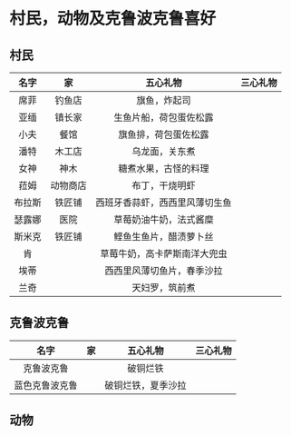 # 村民，动物及克鲁波克鲁喜好

## 村民

|名字|家|五心礼物|三心礼物|
|:-:|:-:|:-:|:-:|
|席菲|钓鱼店|旗鱼，炸起司||
|亚缅|镇长家|生鱼片船，荷包蛋佐松露||
|小夫|餐馆|旗鱼排，荷包蛋佐松露||
|潘特|木工店|乌龙面，关东煮||
|女神|神木|糖煮水果，古怪的料理||
|菈姆|动物商店|布丁，干烧明虾||
|布拉斯|铁匠铺|西班牙香蒜虾，西西里风薄切生鱼||
|瑟露娜|医院|草莓奶油牛奶，法式酱糜||
|斯米克|铁匠铺|鲣鱼生鱼片，醋渍萝卜丝||
|肯||草莓牛奶，高卡萨斯南洋大兜虫||
|埃蒂||西西里风薄切鱼片，春季沙拉||
|兰奇||天妇罗，筑前煮||

## 克鲁波克鲁

|名字|家|五心礼物|三心礼物|
|:-:|:-:|:-:|:-:|
|克鲁波克鲁||破铜烂铁||
|蓝色克鲁波克鲁||破铜烂铁，夏季沙拉||


## 动物